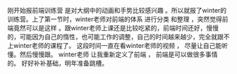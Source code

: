 刚开始报前端训练营 是对大纲中的动画和手势比较感兴趣 。所以就报了winter的训练营。上了第一节时，winter老师对前端的体系 进行分类 和整理 ，突然觉得前端竟然可以是这样 。跟winter老师上课还是比较吃紧的，前端时间还好，慢慢的，可能因为自己的惰性，也可能工作的调整，自己的时间越来越少，完全就跟不上winter老师的课程了。
这段时间一直在看winter老师的视频 ，  尽量让自己能听懂。然后慢慢跟。
winter老师 让我重新定义了前端 ， 前端是可以做很多事情的。 好好补补基础，明年准备跳槽。